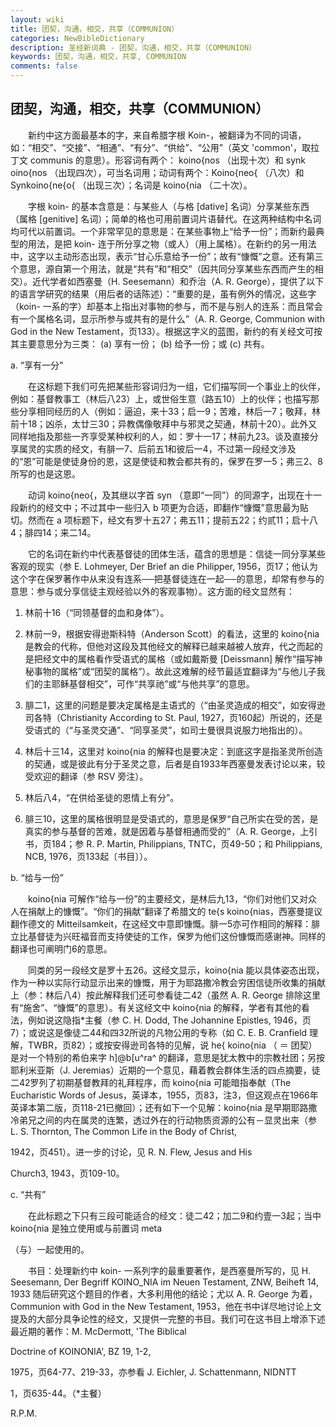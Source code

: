 ```yaml
---
layout: wiki
title: 团契，沟通，相交，共享（COMMUNION）
categories: NewBibleDictionary
description: 圣经新词典 - 团契，沟通，相交，共享（COMMUNION）
keywords: 团契，沟通，相交，共享, COMMUNION
comments: false
---
```


## 团契，沟通，相交，共享（COMMUNION）

　　新约中这方面最基本的字，来自希腊字根 Koin-，被翻译为不同的词语，如：“相交”、“交接”、“相通”、“有分”、“供给”、“公用”（英文 'common'，取拉丁文 communis 的意思）。形容词有两个： koino{nos （出现十次）和 synk oino{nos （出现四次），可当名词用；动词有两个：Koino{neo{ （八次）和 Synkoino{ne{o{ （出现三次）；名词是 koino{nia （二十次）。

　　字根 koin- 的基本含意是：与某些人（与格 [dative] 名词）分享某些东西（属格 [genitive] 名词）；简单的格也可用前置词片语替代。在这两种结构中名词均可代以前置词。一个非常罕见的意思是：在某些事物上“给予一份”；而新约最典型的用法，是把 koin- 连于所分享之物（或人）（用上属格）。在新约的另一用法中，这字以主动形态出现，表示“甘心乐意给予一份”；故有“慷慨”之意。还有第三个意思，源自第一个用法，就是“共有”和“相交”（因共同分享某些东西而产生的相交）。近代学者如西塞曼（H. Seesemann）和乔治（A. R. George），提供了以下的语言学研究的结果（用后者的话陈述）：“重要的是，虽有例外的情况，这些字（koin- 一系的字）却基本上指出对事物的参与，而不是与别人的连系：而且常会有一个属格名词，显示所参与或共有的是什么”（A. R. George, Communion with God in the New Testament，页133）。根据这字义的蓝图，新约的有关经文可按其主要意思分为三类： (a) 享有一份； (b) 给予一份；或 (c) 共有。

a. “享有一分”

　　在这标题下我们可先把某些形容词归为一组，它们描写同一个事业上的伙伴，例如：基督教事工（林后八23）上，或世俗生意（路五10）上的伙伴；也描写那些分享相同经历的人（例如：逼迫，来十33；启一9；苦难，林后一7；敬拜，林前十18；凶杀，太廿三30；异教偶像敬拜中与邪灵之契通，林前十20）。此外又同样地指及那些一齐享受某种权利的人，如：罗十一17；林前九23。谈及直接分享属灵的实质的经文，有腓一7、后前五1和彼后一4，不过第一段经文涉及的“恩”可能是使徒身份的恩，这是使徒和教会都共有的，保罗在罗一5；弗三2、8所写的也是这恩。

　　动词 koino{neo{，及其继以字首 syn （意即“一同”）的同源字，出现在十一段新约的经文中；不过其中一些归入 b 项更为合适，即翻作“慷慨”意思最为贴切。然而在 a 项标题下，经文有罗十五27；弗五11；提前五22；约贰11；启十八4；腓四14；来二14。

　　它的名词在新约中代表基督徒的团体生活，蕴含的思想是：信徒一同分享某些客观的现实（参 E. Lohmeyer, Der Brief an die Philipper, 1956，页17；他认为这个字在保罗著作中从来没有连系──把基督徒连在一起──的意思，却常有参与的意思：参与或分享信徒主观经验以外的客观事物）。这方面的经文显然有：

1. 林前十16（“同领基督的血和身体”）。

2. 林前一9，根据安得逊斯科特（Anderson Scott）的看法，这里的 koino{nia 是教会的代称，但他对这段及其他经文的解释已越来越被人放弃，代之而起的是把经文中的属格看作受语式的属格（或如戴斯曼 [Deissmann] 解作“描写神秘事物的属格”或“团契的属格”）。故此这难解的经节最适宜翻译为“与他儿子我们的主耶稣基督相交”，可作“共享祂”或“与他共享”的意思。

3. 腓二1，这里的问题是要决定属格是主语式的（“由圣灵造成的相交”，如安得逊司各特（Christianity According to St. Paul, 1927，页160起）所说的，还是受语式的（“与圣灵交通”、“同享圣灵”，如司士曼很具说服力地指出的）。

4. 林后十三14，这里对 koino{nia 的解释也是要决定：到底这字是指圣灵所创造的契通，或是彼此有分于圣灵之意，后者是自1933年西塞曼发表讨论以来，较受欢迎的翻译（参 RSV 旁注）。

5. 林后八4，“在供给圣徒的恩情上有分”。

6. 腓三10，这里的属格很明显是受语式的，意思是保罗“自己所实在受的苦，是真实的参与基督的苦难，就是因着与基督相通而受的”（A. R. George，上引书，页184；参 R. P. Martin, Philippians, TNTC，页49-50；和 Philippians, NCB, 1976，页133起〔书目〕）。

b. “给与一份”

　　koino{nia 可解作“给与一份”的主要经文，是林后九13，“你们对他们又对众人在捐献上的慷慨”。“你们的捐献”翻译了希腊文的 te{s koino{nias，西塞曼提议翻作德文的 Mitteilsamkeit，在这经文中意即慷慨。腓一5亦可作相同的解释：腓立比基督徒为兴旺福音而支持使徒的工作，保罗为他们这份慷慨而感谢神。同样的翻译也可阐明门6的意思。

　　同类的另一段经文是罗十五26。这经文显示，koino{nia 能以具体姿态出现，作为一种以实际行动显示出来的慷慨，用于为耶路撒冷教会穷困信徒所收集的捐献上（参：林后八4）按此解释我们还可参看徒二42（虽然 A. R. George 排除这里有“施舍”、“慷慨”的意思）。有关这经文中 koino{nia 的解释，学者有其他的看法，例如说这隐指*主餐（参 C. H. Dodd, The Johannine Epistles, 1946，页7）；或说这是像徒二44和四32所说的凡物公用的专称（如 C. E. B. Cranfield 理解，TWBR，页82）；或按安得逊司各特的见解，说 he{ koino{nia （ ＝ 团契）是对一个特别的希伯来字 h]@b[u^ra^ 的翻译，意思是犹太教中的宗教社团；另按耶利米亚斯（J. Jeremias）近期的一个意见，藉着教会群体生活的四点摘要，徒二42罗列了初期基督教拜的礼拜程序，而 koino{nia 可能暗指奉献（The Eucharistic Words of Jesus，英译本，1955，页83，注3，但这观点在1966年英译本第二版，页118-21已撤回）；还有如下一个见解：koino{nia 是早期耶路撒冷弟兄之间的内在属灵的连繁，透过外在的行动物质资源的公有－显灵出来（参 L. S. Thornton, The Common Life in the Body of Christ,

1942，页451）。进一步的讨论，见 R. N. Flew, Jesus and His

Church3, 1943，页109-10。

c. “共有”

　　在此标题之下只有三段可能适合的经文：徒二42；加二9和约壹一3起；当中 koino{nia 是独立使用或与前置词 meta

（与）一起使用的。

　　书目：处理新约中 koin- 一系列字的最重要著作，是西塞曼所写的，见 H. Seesemann, Der Begriff KOINO_NIA im Neuen Testament, ZNW, Beiheft 14, 1933 随后研究这个题目的作者，大多利用他的结论；尤以 A. R. George 为着，Communion with God in the New Testament, 1953，他在书中详尽地讨论上文提及的大部分具争论性的经文，又提供一完整的书目。我们可在这书目上增添下述最近期的著作：M. McDermott, 'The Biblical

Doctrine of KOINONIA', BZ 19, 1-2,

1975，页64-77、219-33，亦参看 J. Eichler, J. Schattenmann, NIDNTT

1，页635-44。（*主餐）

R.P.M.






